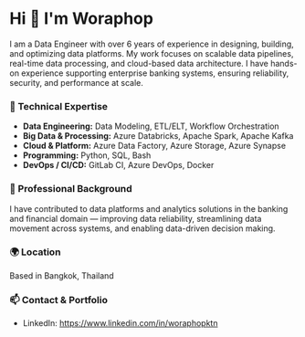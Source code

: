 # Hi 👋 I'm Woraphop

I am a Data Engineer with over 6 years of experience in designing, building, and optimizing data platforms. My work focuses on scalable data pipelines, real-time data processing, and cloud-based data architecture. I have hands-on experience supporting enterprise banking systems, ensuring reliability, security, and performance at scale.

### 🔧 Technical Expertise
- **Data Engineering:** Data Modeling, ETL/ELT, Workflow Orchestration
- **Big Data & Processing:** Azure Databricks, Apache Spark, Apache Kafka
- **Cloud & Platform:** Azure Data Factory, Azure Storage, Azure Synapse
- **Programming:** Python, SQL, Bash
- **DevOps / CI/CD:** GitLab CI, Azure DevOps, Docker

### 💼 Professional Background
I have contributed to data platforms and analytics solutions in the banking and financial domain — improving data reliability, streamlining data movement across systems, and enabling data-driven decision making.

### 🌍 Location
Based in Bangkok, Thailand

### 📫 Contact & Portfolio
- LinkedIn: https://www.linkedin.com/in/woraphopktn
